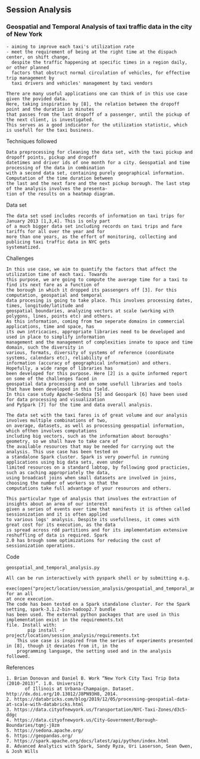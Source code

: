 
## Session Analysis

### Geospatial and Temporal Analysis of taxi traffic data in the city of New York     

	- aiming to improve each taxi's utilization rate
	- meet the requirement of being at the right time at the dispach center, on shift change, 
	  despite the traffic happening at specific times in a region daily, or other planned
	  factors that obstruct normal circulation of vehicles, for effective trip management by 
	  taxi drivers and vehicles' management by taxi vendors
	  
	There are many useful applications one can think of in this use case given the povided data.
	Here, taking inspiration by [8], the relation between the dropoff point and the duration in minutes
	that passes from the last dropoff of a passenger, until the pickup of the next client, is investigated.
	This serves as a good indicator for the utilization statistic, which is usefull for the taxi business. 	
 
 
 
Techniques followed

	Data preprocessing for cleaning the data set, with the taxi pickup and dropoff points, pickup and dropoff 
	datetimes and driver ids of one month for a city. Geospatial and time processing of the data in combination
	with a second data set, containing purely geographical information. Computation of the time duration between
	the last and the next fare and the next pickup borough. The last step of the analysis involves the presenta-
	tion of the results on a heatmap diagram.


  
Data set

	The data set used includes records of information on taxi trips for January 2013 [1,3,4]. This is only part
	of a much bigger data set including records on taxi trips and fare tariffs for all over the year and for 
	more than one years, as the effort of monitoring, collecting and publicing taxi traffic data in NYC gets 
	systematized. 



Challenges

	In this use case, we aim to quantify the factors that affect the utilization time of each taxi. Towards
	this purpose, we are going to compute the average time for a taxi to find its next fare as a function of
	the borough in which it dropped its passengers off [3]. For this computation, geospatial and temporal 
	data procesing is going to take place. This involves processing dates, times, longitude/latitude and
	geospatial boundaries, analyzing vectors at scale (working with polygons, lines, points etc) and others.
	As this information, coming from two seperate domains in commercial applications, time and space, has 
	its own intricacies, appropriate libraries need to be developed and used in place to simplify information
	management and the management of complexities innate to space and time domain, such the diversity in 
	various, formats, diversity of systems of reference (coordinate systems, calendars etc), reliability of
	information (accuracy of geographical information) and others. Hopefully, a wide range of libraries has 
	been developed for this purpose. Here [2] is a quite informed report on some of the challenges faced in 
	geospatial data processing and on some usefull libraries and tools that have been developed in this field. 
	In this case study Apache-Sedona [5] and Geospark [6] have been used for data processing and visualization 
	and PySpark [7] for the time and data overall analysis.
	
	The data set with the taxi fares is of great volume and our analysis involves multiple combinations of two,
	on average, datasets, as well as processing geospatial information, which ofthen involves computations 
	including big vectors, such as the information about boroughs' geometry, so we shall have to take care of 
	the available resources that may be needed for carrying out the analysis. This use case has been tested on 
	a standalone Spark cluster. Spark is very powerful in running applications using big data sets, even under 
	limited resources on a standard labtop, by following good practicies, such as caching appropriately the data,
	using broadcast joins when small datasets are involved in joins, choosing the number of workers so that the
	computations take full advantage of your resources and others.
	
	This particular type of analysis that involves the extraction of insights about an area of our interest 
	given a series of events over time that manifests it is ofthen called sessionization and it is often applied 
	to various logs' analysis. Despite its usefullness, it comes with great cost for its execution, as the data 
	is spread across rdd partitions and for its implementation extensive reshuffling of data is required. Spark 
	2.0 has brough some optimizations for reducing the cost of sessionization operations.


 
Code

	geospatial_and_temporal_analysis.py
   
   	All can be run interactively with pyspark shell or by submitting e.g. 
		exec(open("project/location/session_analysis/geospatial_and_temporal_analysis.py").read()) for an all
	at once execution.     
	The code has been tested on a Spark standalone cluster. For the Spark setting, spark-3.1.2-bin-hadoop2.7 bundle
	has been used. The external python packages that are used in this implementation exist in the requirements.txt
	file. Install with:      
	    	pip install -r project/location/session_analysis/requirements.txt    
    	This use case is inspired from the series of experiments presented in [8], though it deviates from it, in the
    	programming language, the setting used and in the analysis followed.



References

	1. Brian Donovan and Daniel B. Work “New York City Taxi Trip Data (2010-2013)”. 1.0. University
       	   of Illinois at Urbana-Champaign. Dataset. http://dx.doi.org/10.13012/J8PN93H8, 2014.
	2. https://databricks.com/blog/2019/12/05/processing-geospatial-data-at-scale-with-databricks.html  
	3. https://data.cityofnewyork.us/Transportation/NYC-Taxi-Zones/d3c5-ddgc
	4. https://data.cityofnewyork.us/City-Government/Borough-Boundaries/tqmj-j8zm
	5. https://sedona.apache.org/
	6. https://geopandas.org/
	7. https://spark.apache.org/docs/latest/api/python/index.html
	8. Advanced Analytics with Spark, Sandy Ryza, Uri Laserson, Sean Owen, & Josh Wills
	
